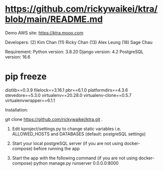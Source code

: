 # https://github.com/rickywaikei/ktra/blob/main/README.md

Demo AWS site: https://ktra.mooo.com

Developers: (2) Kim Chan (11) Ricky Chan (13) Alex Leung (18) Sage Chau

Requirement: Python version: 3.8.20 Django version: 4.2 PostgreSQL version: 16.6  

# pip freeze
distlib==0.3.9
filelock==3.16.1
pbr==6.1.0
platformdirs==4.3.6
stevedore==5.3.0
virtualenv==20.28.0
virtualenv-clone==0.5.7
virtualenvwrapper==6.1.1

Installation:

git clone https://github.com/rickywaikei/ktra.git .

1. Edit kproject/settings.py to change static variables i.e. ALLOWED_HOSTS and DATABASES (default: postgreSQL settings) 

2. Start your local postgreSQL server (if you are not using docker-compose) before running the app

3. Start the app with the following command (if you are not using docker-compose)
    python manage.py runserver 0.0.0.0:8000
